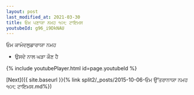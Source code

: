 ```yaml
---
layout: post
last_modified_at: 2021-03-30
title: ਓਮ ਪਣਾਯਾ ਨਮਹ ੧੦੮ ਟਾਇਮਸ
youtubeId: g96_i9DkNAU
---
```

 
 
 ਓਮ ਕਾਮੰਦਲੁਡਾਰਾਯਾ ਨਮਹ  
 
 -  ਉਸਦੇ ਨਾਲ ਘੜਾ ਕੌਣ ਹੈ 
 
  
 
  
 
 
 
 
 
 


{% include youtubePlayer.html id=page.youtubeId %}
 
[Next]({{ site.baseurl }}{% link  split2/_posts/2015-10-06-ਓਮ ਉੱਤਰਾਨਾਯਾ ਨਮਹ ੧੦੮ ਟਾਇਮਸ.md%})
 
